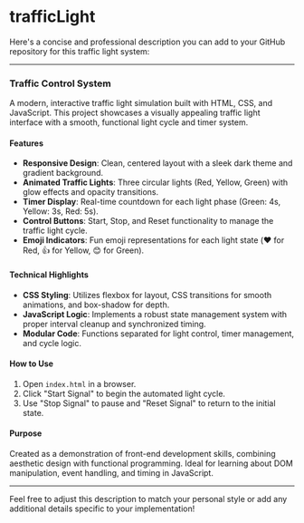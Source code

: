 # trafficLight
Here's a concise and professional description you can add to your GitHub repository for this traffic light system:

---

### Traffic Control System

A modern, interactive traffic light simulation built with HTML, CSS, and JavaScript. This project showcases a visually appealing traffic light interface with a smooth, functional light cycle and timer system.

#### Features
- **Responsive Design**: Clean, centered layout with a sleek dark theme and gradient background.
- **Animated Traffic Lights**: Three circular lights (Red, Yellow, Green) with glow effects and opacity transitions.
- **Timer Display**: Real-time countdown for each light phase (Green: 4s, Yellow: 3s, Red: 5s).
- **Control Buttons**: Start, Stop, and Reset functionality to manage the traffic light cycle.
- **Emoji Indicators**: Fun emoji representations for each light state (❤️ for Red, 👍 for Yellow, 😊 for Green).

#### Technical Highlights
- **CSS Styling**: Utilizes flexbox for layout, CSS transitions for smooth animations, and box-shadow for depth.
- **JavaScript Logic**: Implements a robust state management system with proper interval cleanup and synchronized timing.
- **Modular Code**: Functions separated for light control, timer management, and cycle logic.

#### How to Use
1. Open `index.html` in a browser.
2. Click "Start Signal" to begin the automated light cycle.
3. Use "Stop Signal" to pause and "Reset Signal" to return to the initial state.

#### Purpose
Created as a demonstration of front-end development skills, combining aesthetic design with functional programming. Ideal for learning about DOM manipulation, event handling, and timing in JavaScript.

---

Feel free to adjust this description to match your personal style or add any additional details specific to your implementation!
